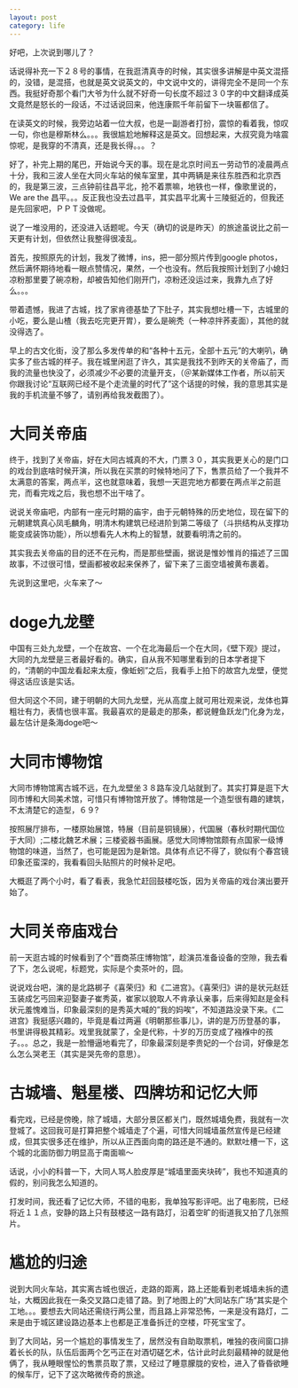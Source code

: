 ```yaml
---
layout: post
category: life
---
```


好吧，上次说到哪儿了？

话说得补充一下２８号的事情，在我逛清真寺的时候，其实很多讲解是中英文混搭的，没错，是混搭，也就是英文说英文的，中文说中文的，讲得完全不是同一个东西。我挺好奇那个看门大爷为什么就不好奇一句长度不超过３０字的中文翻译成英文竟然是怒长的一段话，不过话说回来，他连康熙千年前留下一块匾都信了。

在读英文的时候，我旁边站着一位大叔，也是一副游者打扮，震惊的看着我，惊叹一句，你也是穆斯林么。。。我很尴尬地解释这是英文。回想起来，大叔究竟为啥震惊呢，是我穿的不清真，还是我长得。。。？

好了，补完上期的尾巴，开始说今天的事。现在是北京时间五一劳动节的凌晨两点十分，我和三波人坐在大同火车站的候车室里，其中两辆是来往东胜西和北京西的，我是第三波，三点钟前往昌平北，抢不着票嘛，地铁也一样，像歌里说的，We are the 昌平。。。反正我也没去过昌平，其实昌平北离十三陵挺近的，但我还是先回家吧，ＰＰＴ没做呢。

说了一堆没用的，还没进入话题呢。今天（确切的说是昨天）的旅途虽说比之前一天更有计划，但依然让我整得很凌乱。

首先，按照原先的计划，我发了微博，ins，把一部分照片传到google photos，然后满怀期待地看一眼点赞情况，果然，一个也没有。然后我按照计划到了小媳妇凉粉那里要了碗凉粉，却被告知他们刚开门，凉粉还没运过来，我靠九点了好么。。。

带着遗憾，我进了古城，找了家肯德基垫了下肚子，其实我想吐槽一下，古城里的小吃，要么是山楂（我去吃完更开胃），要么是碗秃（一种凉拌荞麦面），其他的就没得选了。

早上的古文化街，没了那么多发传单的和“各种十五元，全部十五元”的大喇叭，确实多了些古城的样子。我在城里闲逛了许久，其实是我找不到昨天的关帝庙了，而我的流量也快没了，必须减少不必要的流量开支，（＠某新媒体工作者，所以前天你跟我讨论“互联网已经不是个走流量的时代了”这个话提的时候，我的意思其实是我的手机流量不够了，请别再给我发截图了）。

# 大同关帝庙

终于，找到了关帝庙，好在大同古城真的不大，门票３０，其实我更关心的是门口的戏台到底啥时候开演，所以我在买票的时候特地问了下，售票员给了一个我并不太满意的答案，两点半，这也就意味着，我想一天逛完地方都要在两点半之前逛完，而看完戏之后，我也想不出干啥了。

说说关帝庙吧，内部有一座元时期的庙宇，由于元朝特殊的历史地位，现在留下的元朝建筑真心凤毛麟角，明清木构建筑已经进阶到第二等级了（斗拱结构从支撑功能变成装饰功能），所以想看先人木构上的智慧，就要看明清之前的。

其实我去关帝庙的目的还不在元构，而是那些壁画，据说是惟妙惟肖的描述了三国故事，不过很可惜，壁画都被收起来保养了，留下来了三面空墙被黄布裹着。

先说到这里吧，火车来了～

# doge九龙壁

中国有三处九龙壁，一个在故宫、一个在北海最后一个在大同，《壁下观》提过，大同的九龙壁是三者最好看的。确实，自从我不知哪里看到的日本学者提下的，“清朝的中国龙看起来太瘦，像蚯蚓”之后，我看手上拍下的故宫九龙壁，便觉得这话应该是实话。

但大同这个不同，建于明朝的大同九龙壁，光从高度上就可用壮观来说，龙体也算粗壮有力，表情也很丰富。我最喜欢的是最走的那条，都说鲤鱼跃龙门化身为龙，最左估计是条海doge吧～

# 大同市博物馆

大同市博物馆离古城不远，在九龙壁坐３８路车没几站就到了。其实打算是逛下大同市博和大同美术馆，可惜只有博物馆开放了。博物馆是一个造型很有趣的建筑，不太清楚它的造型，６９?

按照展厅排布，一楼原始展馆，特展（目前是铜镜展），代国展（春秋时期代国位于大同）;二楼北魏艺术展；三楼瓷器书画展。感觉大同博物馆颇有点国家一级博物馆的味道，当然了，也可能是因为是新馆。具体有点记不得了，貌似有个春宫镜印象还蛮深的，我看看回头贴照片的时候补足吧。

大概逛了两个小时，看了看表，我急忙赶回鼓楼吃饭，因为关帝庙的戏台演出要开始了。

# 大同关帝庙戏台

前一天逛古城的时候看到了个“晋商茶庄博物馆”，趁演员准备设备的空隙，我去看了下，怎么说呢，标题党，实际是个卖茶叶的，囧。

说说戏台吧，演的是北路梆子《喜荣归》和《二进宫》。《喜荣归》讲的是状元赵廷玉装成乞丐回来迎娶妻子崔秀英，崔家以貌取人不肯承认亲事，后来得知赵是金科状元羞愧难当，印象最深刻的是秀英大喊的”我的妈唉“，不知道路没录下来。《二进宫》我挺感兴趣的，毕竟是看过两遍《明朝那些事儿》，讲的是万历登基的事，书里讲得极其精彩。戏里我就蒙了，全是代称，十岁的万历变成了襁褓中的孩子。。。总之，我是一脸懵逼地看完了，印象最深刻是李贵妃的一个台词，好像是怎么怎么哭老王（其实是哭先帝的意思）。

# 古城墙、魁星楼、四牌坊和记忆大师

看完戏，已经是傍晚，除了城墙，大部分景区都关门，既然城墙免费，我就有一次登城了。这回我可是打算把整个城墙走了个遍，可惜大同城墙虽然宣传是已经建成，但其实很多还在维护，所以从正西面向南的路还是不通的。默默吐槽一下，这个城的北面防御力明显高于南面嘛～

话说，小小的科普一下，大同人骂人脸皮厚是“城墙里面夹块砖”，我也不知道真的假的，别问我怎么知道的。

打发时间，我还看了记忆大师，不错的电影，我单独写影评吧。出了电影院，已经将近１１点，安静的路上只有鼓楼这一路有路灯，沿着空旷的街道我又拍了几张照片。

# 尴尬的归途

说到大同火车站，其实离古城也很近，走路的距离，路上还能看到老城墙未拆的遗址，大概因此我在一条交叉路口走错了路。到了地图上的”大同站东广场“其实是个工地。。。要想去大同站还需绕行两公里，而且路上非常恐怖，一来是没有路灯，二来是由于城区建设路边基本上也都是正准备拆迁的空楼，吓死宝宝了。

到了大同站，另一个尴尬的事情发生了，居然没有自助取票机，唯独的夜间窗口排着长长的队，队伍后面两个乞丐正在对酒切磋乞术，估计此时此刻最精神的就是他俩了，我从睡眼惺忪的售票员取了票，又经过了睡意朦胧的安检，进入了昏昏欲睡的候车厅，记下了这次略微传奇的旅途。
